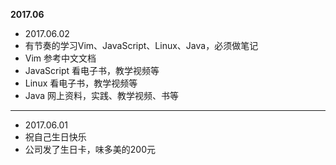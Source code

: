 **2017.06**

* 2017.06.02
*    有节奏的学习Vim、JavaScript、Linux、Java，必须做笔记
*    Vim 参考中文文档
*    JavaScript 看电子书，教学视频等
*    Linux 看电子书，教学视频等
*    Java 网上资料，实践、教学视频、书等

---

* 2017.06.01
*    祝自己生日快乐
*    公司发了生日卡，味多美的200元
